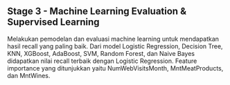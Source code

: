 ## Stage 3 - Machine Learning Evaluation & Supervised Learning

Melakukan pemodelan dan evaluasi machine learning untuk mendapatkan hasil recall yang paling baik. Dari model Logistic Regression, Decision Tree, KNN, XGBoost, AdaBoost, SVM, Random Forest, dan Naive Bayes didapatkan nilai recall terbaik dengan Logistic Regression. Feature importance yang ditunjukkan yaitu NumWebVisitsMonth, MntMeatProducts, dan MntWines. 

